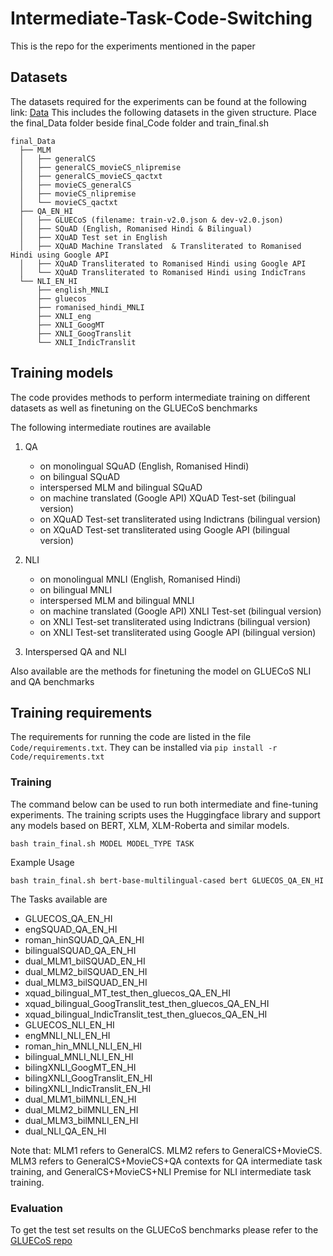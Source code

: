 # Intermediate-Task-Code-Switching
This is the repo for the experiments mentioned in the paper

## Datasets
The datasets required for the experiments can be found at the following link: [Data](https://drive.google.com/file/d/1lafT_uN-gpQ3OzproZQ5zihQBwxV1-pm/view?usp=sharing)
This includes the following datasets in the given structure. Place the final_Data folder beside final_Code folder and train_final.sh
```
final_Data
  ├── MLM
  │   ├── generalCS
  │   ├── generalCS_movieCS_nlipremise
  │   ├── generalCS_movieCS_qactxt
  │   ├── movieCS_generalCS
  │   ├── movieCS_nlipremise
  │   └── movieCS_qactxt
  ├── QA_EN_HI
  │   ├── GLUECoS (filename: train-v2.0.json & dev-v2.0.json)
  │   ├── SQuAD (English, Romanised Hindi & Bilingual)
  │   ├── XQuAD Test set in English
  │   ├── XQuAD Machine Translated  & Transliterated to Romanised Hindi using Google API
  │   ├── XQuAD Transliterated to Romanised Hindi using Google API
  │   └── XQuAD Transliterated to Romanised Hindi using IndicTrans
  └── NLI_EN_HI
      ├── english_MNLI
      ├── gluecos
      ├── romanised_hindi_MNLI
      ├── XNLI_eng
      ├── XNLI_GoogMT
      ├── XNLI_GoogTranslit
      └── XNLI_IndicTranslit
```

## Training models
The code provides methods to perform intermediate training on different datasets as well as finetuning on the GLUECoS benchmarks

The following intermediate routines are available
1. QA
   -  on monolingual SQuAD (English, Romanised Hindi)
   -  on bilingual SQuAD
   -  interspersed MLM and bilingual SQuAD 
   -  on machine translated (Google API) XQuAD Test-set (bilingual version)
   -  on XQuAD Test-set transliterated using Indictrans (bilingual version)
   -  on XQuAD Test-set transliterated using Google API (bilingual version)

2. NLI
   -  on monolingual MNLI (English, Romanised Hindi)
   -  on bilingual MNLI
   -  interspersed MLM and bilingual MNLI 
   -  on machine translated (Google API) XNLI Test-set (bilingual version)
   -  on XNLI Test-set transliterated using Indictrans (bilingual version)
   -  on XNLI Test-set transliterated using Google API (bilingual version)

3. Interspersed QA and NLI 

Also available are the methods for finetuning the model on GLUECoS NLI and QA benchmarks

## Training requirements
The requirements for running the code are listed in the file `Code/requirements.txt`. They can be installed via 
    ```
    pip install -r Code/requirements.txt
    ```

### Training
The command below can be used to run both intermediate and fine-tuning experiments. The training scripts uses the Huggingface library and support any models based on BERT, XLM, XLM-Roberta and similar models. 

```
bash train_final.sh MODEL MODEL_TYPE TASK
```
Example Usage
```
bash train_final.sh bert-base-multilingual-cased bert GLUECOS_QA_EN_HI
```

The Tasks available are
- GLUECOS_QA_EN_HI
- engSQUAD_QA_EN_HI
- roman_hinSQUAD_QA_EN_HI
- bilingualSQUAD_QA_EN_HI
- dual_MLM1_bilSQUAD_EN_HI
- dual_MLM2_bilSQUAD_EN_HI
- dual_MLM3_bilSQUAD_EN_HI
- xquad_bilingual_MT_test_then_gluecos_QA_EN_HI
- xquad_bilingual_GoogTranslit_test_then_gluecos_QA_EN_HI
- xquad_bilingual_IndicTranslit_test_then_gluecos_QA_EN_HI
- GLUECOS_NLI_EN_HI
- engMNLI_NLI_EN_HI
- roman_hin_MNLI_NLI_EN_HI
- bilingual_MNLI_NLI_EN_HI
- bilingXNLI_GoogMT_EN_HI
- bilingXNLI_GoogTranslit_EN_HI
- bilingXNLI_IndicTranslit_EN_HI
- dual_MLM1_bilMNLI_EN_HI
- dual_MLM2_bilMNLI_EN_HI
- dual_MLM3_bilMNLI_EN_HI
- dual_NLI_QA_EN_HI

Note that: MLM1 refers to GeneralCS. MLM2 refers to GeneralCS+MovieCS. MLM3 refers to GeneralCS+MovieCS+QA contexts for QA intermediate task training, and GeneralCS+MovieCS+NLI Premise for NLI intermediate task training.
### Evaluation
To get the test set results on the GLUECoS benchmarks please refer to the [GLUECoS repo](https://github.com/microsoft/GLUECoS)
